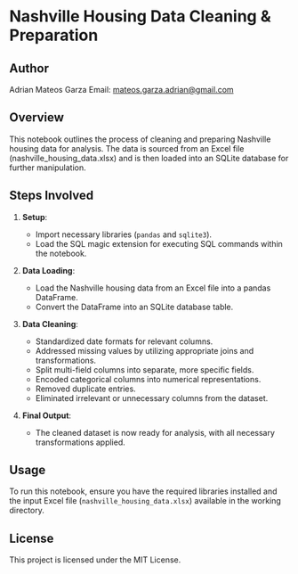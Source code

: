 # Nashville Housing Data Cleaning & Preparation

## Author

Adrian Mateos Garza
Email: mateos.garza.adrian@gmail.com

## Overview

This notebook outlines the process of cleaning and preparing Nashville housing data for analysis. The data is sourced from an Excel file (nashville_housing_data.xlsx) and is then loaded into an SQLite database for further manipulation.

## Steps Involved

1. **Setup**:

   - Import necessary libraries (`pandas` and `sqlite3`).
   - Load the SQL magic extension for executing SQL commands within the notebook.
2. **Data Loading**:

   - Load the Nashville housing data from an Excel file into a pandas DataFrame.
   - Convert the DataFrame into an SQLite database table.
3. **Data Cleaning**:

   - Standardized date formats for relevant columns.
   - Addressed missing values by utilizing appropriate joins and transformations.
   - Split multi-field columns into separate, more specific fields.
   - Encoded categorical columns into numerical representations.
   - Removed duplicate entries.
   - Eliminated irrelevant or unnecessary columns from the dataset.
4. **Final Output**:

   - The cleaned dataset is now ready for analysis, with all necessary transformations applied.

## Usage

To run this notebook, ensure you have the required libraries installed and the input Excel file (`nashville_housing_data.xlsx`) available in the working directory.

## License

This project is licensed under the MIT License.
